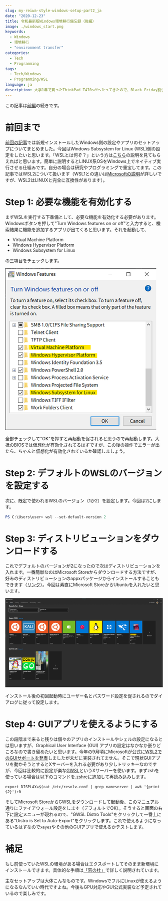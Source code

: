 ```yaml
---
slug: my-reiwa-style-windows-setup-part2_ja
date: "2020-12-23"
title: 令和最新版Windows環境移行備忘録（後編）
image: ./windows_start.png
keywords:
  - Windows
  - 環境移行
  - "environment transfer"
categories:
  - Tech
  - Programming
tags:
  - Tech/Windows
  - Programming/WSL
language: ja
description: 大学1年で買ったThinkPad T470sがへたってきたので、Black Friday割引でThinkPad T14 Gen 1を買いました。備忘録も兼ねて、旧パソコンからどうやって環境移行したか書き留めたいと思います。
---
```


この記事は[前編](https://mikyu.bitbucket.io/blog/articles/my-reiwa-style-windows-setup-part1_ja)の続きです。

# 前回まで
[前回の記事](https://mikyu.bitbucket.io/blog/articles/my-reiwa-style-windows-setup-part1_ja)では新規インストールしたWindows側の設定やアプリのセットアップについてまとめました。今回はWindows Subsystem for Linux (WSL)側の設定をしたいと思います。「WSLとは何ぞ？」という方は[こちら](https://ja.wikipedia.org/wiki/Windows_Subsystem_for_Linux)の説明を見てもらえればと思います。簡単に説明するとLINUX系OSをWindows上でネイティブ実行させる仕組みです。自分の場合は研究やプログラミングで重宝してます。この記事ではWSL2について扱います（WSL1との違いは[Microsoftの説明](https://docs.microsoft.com/ja-jp/windows/wsl/compare-versions)が詳しいですが、WSL2はLINUXと完全に互換性があります）。

# Step 1: 必要な機能を有効化する
まずWSLを実行する下準備として、必要な機能を有効化する必要があります。Windowsボタンを押して"Turn Windows features on or off"と入力すると、検索結果に機能を追加するアプリが出てくると思います。それを起動して、
- Virtual Machine Platform
- Windows Hypervisor Platform
- Windows Subsystem for Linux

の三項目をチェックします。

![Windows features](./windows_features.png#margin-left=auto;margin-right=auto;max-width=300px)

全部チェックして"OK"を押すと再起動を促されると思うので再起動します。大抵のBIOSでは仮想化が有効化されてるはずですが、この後の操作でエラーが出たら、ちゃんと仮想化が有効化されているか確認しましょう。

# Step 2: デフォルトのWSLのバージョンを設定する
次に、既定で使われるWSLのバージョン（1か2）を設定します。今回は2にします。

```PowerShell
PS C:\Users\user> wsl --set-default-version 2
```
# Step 3: ディストリビューションをダウンロードする
これでデフォルトのバージョンが2になったので次はディストリビューションを入れます。一番簡単なのはMicrosoft Storeからダウンロードする方法ですが、好みのディストリビューションのappxパッケージからインストールすることもできます（[リンク](https://docs.microsoft.com/ja-jp/windows/wsl/install-manual)）。今回は素直にMicrosoft StoreからUbuntuを入れたいと思います。

![WSL packages](./wsl_ms_store.png)

インストール後の初回起動時にユーザー名とパスワード設定を促されるのでダイアログに従って設定します。

# Step 4: GUIアプリを使えるようにする
この段階まで来ると残りは個々のアプリのインストールやシェルの設定になるとは思いますが、Graphical User Interface (GUI) アプリの設定はなかなか嵌りどころなので書き留めたいと思います。今年の9月頃にMicrosoftが公式に[WSL2でのGUIサポートを発表](https://devblogs.microsoft.com/commandline/whats-new-in-the-windows-subsystem-for-linux-september-2020/)しましたが未だに実装されてません。そこで現状GUIアプリを動かそうとするとXサーバーを入れる必要があり少しトリッキーなのですが、今回は比較的に設定が楽な[GWSL](https://opticos.github.io/gwsl/)というXサーバーを使います。まずzshを使っている場合は以下のコマンドを.zshrcに追加して再読み込みします。

```
export DISPLAY=$(cat /etc/resolv.conf | grep nameserver | awk '{print $2}'):0
```
そしてMicrosoft StoreからGWSLをダウンロードして起動後、この[マニュアル](https://opticos.github.io/gwsl/tutorials/manual.html#installing-gwsl)通りにファイアウォール設定をします（デフォルトでOK）。そうすると画面の右下に設定メニューが現れるので、"GWSL Distro Tools"をクリックして一番上にある"Distro is Set to Auto-Export"をクリックします。これで使えるようになっているはずなので`xeyes`やその他のGUIアプリで使えるかテストします。

# 補足
もし前使っていたWSLの環境がある場合はエクスポートしてそのまま新環境にインストールできます。具体的な手順は[「窓の杜」](https://forest.watch.impress.co.jp/docs/serial/yajiuma/1220926.html)で詳しく説明されています。

主なセットアップは大体こんなものです。WindowsでフルにLinuxが使えるようになるなんていい時代ですよね。今後もGPU対応やGUI公式実装など予定されているので楽しみです。